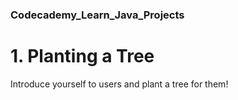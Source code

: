 ### Codecademy_Learn_Java_Projects

# 1. Planting a Tree<br />
Introduce yourself to users and plant a tree for them!

